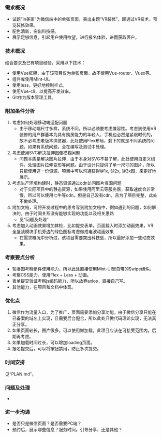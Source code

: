 ### 需求概况

- 试题“in美家”为微信端中的单张页面，突出主题“VR装修”，即通过VR技术，预览装修效果。
- 配色清新，突出科技感。
- 展示足够信息，引起用户使用欲望，进行报名体验，进而获取客户。

### 技术概况

结合要求及已有项目经验，采用以下技术：

- 使用Vue框架，由于该项目仅为单张页面，故不使用Vue-router、Vuex等。
- 组件库使用Mint-UI。
- 使用less，更好地控制样式。
- 使用Vue-cli，以提高开发效率。
- Git作为版本管理工具。

### 附加条件分析

1. 考虑如何处理移动端适配问题
   - 由于移动端尺寸多样，系统不同，所以必须要考虑兼容性。考虑到使用VR装修的用户群基本为具有购房能力的年轻人，手机也必然是紧跟时代的，故不必考虑老版本浏览器，此处使用Flex布局，剩下的就是不同系统的问题。如果有系统问题，会在编写及测试中处理。
2. 考虑使用SVG解决拉伸图像模糊问题
   - 问题本质是解决图片拉伸，由于本身对SVG不甚了解，此处使用自定义组件，处理图片拉伸变形等问题。由于设计只提供了单一尺寸的图片，所以只能使用这一份资源，项目中可以沟通获得@1x, @2x, @3x图，来更好地展示。
3. 考虑生产环境构建时，静态资源通过cdn访问图片资源问题
   - 对于实际项目中的静态资源，如果使用阿里云等服务器，获取速度会非常慢，所以可以使用七牛等cdn。但是自己没有cdn，且为了项目完整，此处不做处理。
4. 附加文档，可将开发过程中的思考写到附加文档中，例如遇到的问题，如何解决的。由于时间关系没有能够实现的功能以及相关思路
   - 见“问题及处理”
5. 考虑加入动画效果增加体检，比如提交表单，页面载入时添加动画效果，VR全屋装模块手机旁边的绿色图标考虑做成电波动画效果
   - 在需求概况中分析过，该项目需要突出科技感，所以最好添加一些动态效果。


### 考察要点分析

- 轮播图考察组件使用能力，所以此处直接使用Mint-UI里自带的Swipe组件。
- 考察CSS能力，使用Flex + Less + 动画。
- 表单提交验证考察js编码能力，所以放弃axios，直接自己写。
- 其他能力，在项目和文档中体现。

### 优化点

1. 微信作为流量入口，为了推广，页面需要添加分享功能。由于微信分享只能在已备案的域名上实现，且需要后台配合，所以此处只做代码理论实现，无法真正分享。
2. 如果页面较长，图片很多，可以使用懒加载。此项目应该在可接受范围内，后期再考虑。
3. 如果加载时间过长，可以增加loading页面。
4. 报名提交后，可以将按钮禁用，防止多次提交。



### 时间安排

见“PLAN.md”。

### 问题及处理

- ​


### 进一步沟通

- 是否只是微信页面？是否需要PC端？
- 预约后，展示哪些信息？服务时间，引导分享，还是其他？